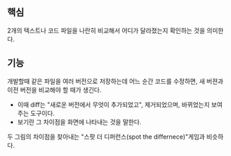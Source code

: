 ## 핵심
2개의 텍스트나 코드 파일을 나란히 비교해서 어디가 달라졌는지 확인하는 것을 의미한다.

## 기능
개발할때 같은 파일을 여러 버전으로 저장하는데 어느 순간 코드를 수정하면, 새 버젼과 이전 버전을 비교해야 할 때가 생긴다.
- 이때 diff는 "새로운 버전에서 무엇이 추가되었고", 제거되었으며, 바뀌었는지 보여주는 도구이다.
- 보기란 그 차이점을 화면에 나타내는 것을 말한다.

두 그림의 차이점을 찾아내는 "스팟 더 디퍼런스(spot the differnece)"게임과 비슷하다.
